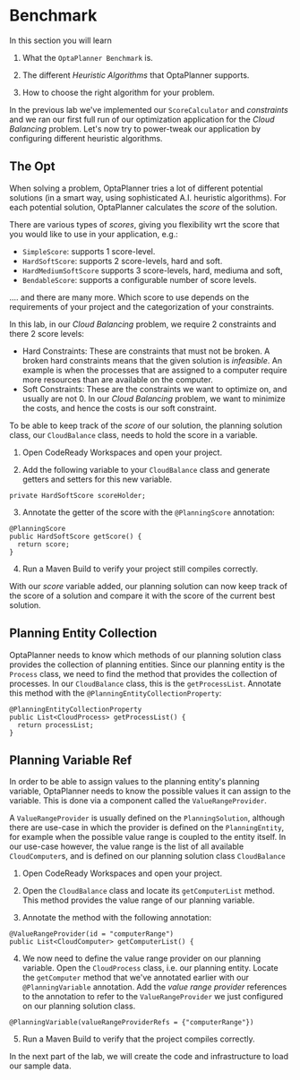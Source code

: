 
# Benchmark

In this section you will learn

1. What the  `OptaPlanner Benchmark` is.

2. The different _Heuristic Algorithms_ that OptaPlanner supports.

3. How to choose the right algorithm for your problem.

In the previous lab we've implemented our `ScoreCalculator` and _constraints_ and we ran our first full run of our optimization application for the _Cloud Balancing_ problem. Let's now try to power-tweak our application by configuring different heuristic algorithms.

## The Opt

When solving a problem, OptaPlanner tries a lot of different potential solutions (in a smart way, using sophisticated A.I. heuristic algorithms). For each potential solution, OptaPlanner calculates the _score_ of the solution.

There are various types of _scores_, giving you flexibility wrt the score that you would like to use in your application, e.g.:

- `SimpleScore`: supports 1 score-level.
- `HardSoftScore`: supports 2 score-levels, hard and soft.
- `HardMediumSoftScore` supports 3 score-levels, hard, mediuma and soft,
- `BendableScore`: supports a configurable number of score levels.

.... and there are many more. Which score to use depends on the requirements of your project and the categorization of your constraints.

In this lab, in our _Cloud Balancing_ problem, we require 2 constraints and there 2 score levels:

- Hard Constraints: These are constraints that must not be broken. A broken hard constraints means that the given solution is _infeasible_. An example is when the processes that are assigned to a computer require more resources than are available on the computer.
- Soft Constraints: These are the constraints we want to optimize on, and usually are not 0. In our _Cloud Balancing_ problem, we want to minimize the costs, and hence the costs is our soft constraint.


To be able to keep track of the _score_ of our solution, the planning solution class, our `CloudBalance` class, needs to hold the score in a variable.

1. Open CodeReady Workspaces and open your project.

2. Add the following variable to your `CloudBalance` class and generate getters and setters for this new variable.

```
private HardSoftScore scoreHolder;
```
3. Annotate the getter of the score with the `@PlanningScore` annotation:

```
@PlanningScore
public HardSoftScore getScore() {
  return score;
}
```

4. Run a Maven Build to verify your project still compiles correctly.

With our _score_ variable added, our planning solution can now keep track of the score of a solution and compare it with the score of the current best solution.

## Planning Entity Collection

OptaPlanner needs to know which methods of our planning solution class provides the collection of planning entities. Since our planning entity is the `Process` class, we need to find the method that provides the collection of processes. In our `CloudBalance` class, this is the `getProcessList`. Annotate this method with the `@PlanningEntityCollectionProperty`:

```
@PlanningEntityCollectionProperty
public List<CloudProcess> getProcessList() {
  return processList;
}
```

## Planning Variable Ref

In order to be able to assign values to the planning entity's planning variable, OptaPlanner needs to know the possible values it can assign to the variable. This is done via a component called the `ValueRangeProvider`.

A `ValueRangeProvider` is usually defined on the `PlanningSolution`, although there are use-case in which the provider is defined on the `PlanningEntity`, for example when the possible value range is coupled to the entity itself. In our use-case however, the value range is the list of all available `CloudComputer`s, and is defined on our planning solution class `CloudBalance`

1. Open CodeReady Workspaces and open your project.

2. Open the `CloudBalance` class and locate its `getComputerList` method. This method provides the value range of our planning variable.

3. Annotate the method with the following annotation:
```
@ValueRangeProvider(id = "computerRange")
public List<CloudComputer> getComputerList() {
```

4. We now need to define the value range provider on our planning variable. Open the `CloudProcess` class, i.e. our planning entity. Locate the `getComputer` method that we've annotated earlier with our `@PlanningVariable` annotation. Add the _value range provider_ references to the annotation to refer to the `ValueRangeProvider` we just configured on our planning solution class.
```
@PlanningVariable(valueRangeProviderRefs = {"computerRange"})
```

5. Run a Maven Build to verify that the project compiles correctly.

In the next part of the lab, we will create the code and infrastructure to load our sample data.
